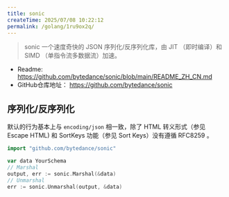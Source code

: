 ```yaml
---
title: sonic
createTime: 2025/07/08 10:22:12
permalink: /golang/1ru9ox2q/
---
```

> sonic 一个速度奇快的 JSON 序列化/反序列化库，由 JIT （即时编译）和 SIMD （单指令流多数据流）加速。

- Readme: https://github.com/bytedance/sonic/blob/main/README_ZH_CN.md
- GitHub仓库地址： https://github.com/bytedance/sonic


## 序列化/反序列化

默认的行为基本上与 `encoding/json` 相一致，除了 HTML 转义形式（参见 Escape HTML) 和 SortKeys 功能（参见 Sort Keys）没有遵循 RFC8259 。

```go
import "github.com/bytedance/sonic"

var data YourSchema
// Marshal
output, err := sonic.Marshal(&data)
// Unmarshal
err := sonic.Unmarshal(output, &data)
```


